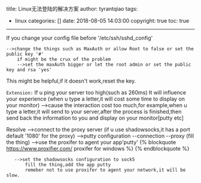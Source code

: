 title: Linux无法登陆的解决方案
author: tyrantqiao
tags:
  - linux
categories: []
date: 2018-08-05 14:03:00
copyright: true
toc: true
---
If you change your config file before '/etc/ssh/sshd_config'

    -->change the things such as MaxAuth or allow Root to false or set the public key '#'
        if might be the crux of the problem
        -->set the maxAuth bigger or let the root admin or set the public key and rsa 'yes'

This might be helpful,if it doesn't work,reset the key.

`Extension:`
If u ping your server too high(such as 260ms)
It will influence your experience
(when u type a letter,it will cost some time to display on your monitor)
-->cause the interaction cost too much,for example,when u type a letter,it will send to your 
server,after the process is finished,then send back the information to you and display on your
monitor[putty etc]

Resolve
-->connect to the proxy server
    (if u use shadowsocks,it has a port default '1080' for the proxy)
    -->putty configuration 
        --connection
            --proxy (fill the thing)
    -->use the proxifer to agent your app'putty'
       {% blockquote https://www.proxifier.com/  proxifer for windows %} {% endblockquote %} 
       
       -->set the shadowsocks configuration to sock5 
           fill the thing,add the app putty
           remeber not to use proxifer to agent your network,it will be slow.
